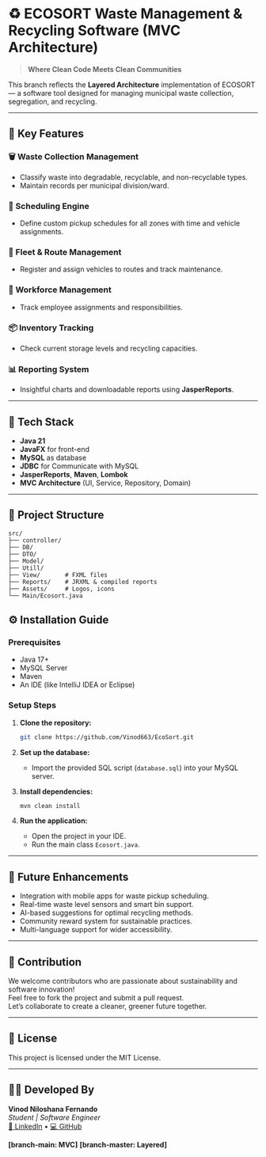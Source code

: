 # ♻️ ECOSORT Waste Management & Recycling Software (MVC Architecture)

> **Where Clean Code Meets Clean Communities**

This branch reflects the **Layered Architecture** implementation of ECOSORT — a software tool designed for managing municipal waste collection, segregation, and recycling.

---

## 🚀 Key Features

### 🗑️ Waste Collection Management
- Classify waste into degradable, recyclable, and non-recyclable types.
- Maintain records per municipal division/ward.

### 📅 Scheduling Engine
- Define custom pickup schedules for all zones with time and vehicle assignments.

### 🚛 Fleet & Route Management
- Register and assign vehicles to routes and track maintenance.

### 👷 Workforce Management
- Track employee assignments and responsibilities.

### 📦 Inventory Tracking
- Check current storage levels and recycling capacities.

### 📊 Reporting System
- Insightful charts and downloadable reports using **JasperReports**.

---

## 🧰 Tech Stack

- **Java 21**
- **JavaFX** for front-end
- **MySQL** as database
- **JDBC** for Communicate with MySQL
- **JasperReports**, **Maven**, **Lombok**
- **MVC Architecture** (UI, Service, Repository, Domain)

---

## 📁 Project Structure
```
src/
├── controller/
├── DB/
├── DTO/
├── Model/
├── Utill/
├── View/       # FXML files
├── Reports/    # JRXML & compiled reports
├── Assets/     # Logos, icons
└── Main/Ecosort.java
```

## ⚙️ Installation Guide

### Prerequisites
* Java 17+
* MySQL Server
* Maven
* An IDE (like IntelliJ IDEA or Eclipse)

### Setup Steps
1. **Clone the repository:**
   ```bash
   git clone https://github.com/Vinod663/EcoSort.git
   ```

2. **Set up the database:**
    * Import the provided SQL script (`database.sql`) into your MySQL server.



3. **Install dependencies:**
   ```bash
   mvn clean install
   ```

4. **Run the application:**
    * Open the project in your IDE.
    * Run the main class `Ecosort.java`.
---

## 📌 Future Enhancements
- Integration with mobile apps for waste pickup scheduling.
- Real-time waste level sensors and smart bin support.
- AI-based suggestions for optimal recycling methods.
- Community reward system for sustainable practices.
- Multi-language support for wider accessibility.

---

## 🤝 Contribution
We welcome contributors who are passionate about sustainability and software innovation!  
Feel free to fork the project and submit a pull request.  
Let’s collaborate to create a cleaner, greener future together.

---

## 🧾 License
This project is licensed under the MIT License.

---

## 👨‍💻 Developed By

**Vinod Niloshana Fernando**  
*Student | Software Engineer*  
[🔗 LinkedIn](https://www.linkedin.com/in/vinod-niloshana-09678731a/) • [💻 GitHub](https://github.com/Vinod663)

**[branch-main: MVC]**
**[branch-master: Layered]**


